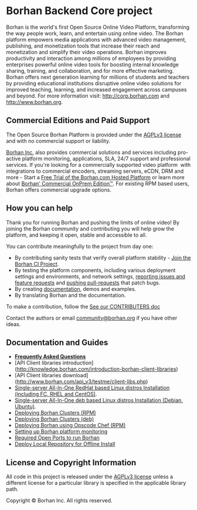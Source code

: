 # Borhan Backend Core project
Borhan is the world's first Open Source Online Video Platform, transforming the way people work,
learn, and entertain using online video.
The Borhan platform empowers media applications with advanced video management, publishing,
and monetization tools that increase their reach and monetization and simplify their video operations.
Borhan improves productivity and interaction among millions of employees by providing enterprises
powerful online video tools for boosting internal knowledge sharing, training, and collaboration,
and for more effective marketing. Borhan offers next generation learning for millions of students and
teachers by providing educational institutions disruptive online video solutions for improved teaching,
learning, and increased engagement across campuses and beyond.
For more information visit: http://corp.borhan.com and http://www.borhan.org.

## Commercial Editions and Paid Support

The Open Source Borhan Platform is provided under the [AGPLv3 license](http://www.gnu.org/licenses/agpl-3.0.html) and with no
commercial support or liability.  

[Borhan Inc.](http://corp.borhan.com) also provides commercial solutions and services including pro-active platform monitoring,
applications, SLA, 24/7 support and professional services. If you're looking for a commercially supported video platform  with
integrations to commercial encoders, streaming servers, eCDN, DRM and more - Start a [Free Trial of the Borhan.com Hosted
Platform](http://corp.borhan.com/free-trial) or learn more about [Borhan' Commercial OnPrem
Edition™](http://corp.borhan.com/Deployment-Options/Borhan-On-Prem-Edition). For existing RPM based users, Borhan offers
commercial upgrade options.

## How you can help
Thank you for running Borhan and pushing the limits of online video! By joining the Borhan community and contributing you will help grow the platform, and keeping it open, stable and accessible to all. 

You can contribute meaningfully to the project from day one:    

+ By contributing sanity tests that verify overall platform stability - [Join the Borhan CI Project](https://github.com/borhan/platform-continuous-integration).
+ By testing the platform components, including various deployment settings and environments, and network settings, [reporting issues and feature requests](https://github.com/borhan/platform-install-packages/issues) and [pushing pull-requests](https://help.github.com/articles/creating-a-pull-request) that patch bugs.
+ By creating [documentation](https://github.com/borhan/platform-install-packages/tree/master/doc), demos and examples.
+ By translating Borhan and the documentation.

To make a contribution, follow the [See our CONTRIBUTERS doc](https://github.com/borhan/platform-install-packages/blob/IX-9.19.0/doc/CONTRIBUTERS.md)

Contact the authors or email community@borhan.org if you have other ideas.

## Documentation and Guides

* [**Frequently Asked Questions**](https://github.com/borhan/platform-install-packages/blob/master/doc/borhan-packages-faq.md)
* [API Client libraries introduction] (http://knowledge.borhan.com/introduction-borhan-client-libraries)
* [API Client libraries download] (http://www.borhan.com/api_v3/testme/client-libs.php)
* [Single-server All-In-One RedHat based Linux distros Installation (including FC, RHEL and CentOS)](https://github.com/borhan/platform-install-packages/blob/master/doc/install-borhan-redhat-based.md).
* [Single-server All-In-One deb based Linux distros Installation (Debian, Ubuntu)](https://github.com/borhan/platform-install-packages/blob/master/doc/install-borhan-deb-based.md).
* [Deploying Borhan Clusters (RPM)](https://github.com/borhan/platform-install-packages/blob/master/doc/rpm-cluster-deployment-instructions.md)
* [Deploying Borhan Clusters (deb)](https://github.com/borhan/platform-install-packages/blob/master/doc/deb-cluster-deployment-instructions.md)
* [Deploying Borhan using Opscode Chef (RPM)](https://github.com/borhan/platform-install-packages/blob/master/doc/rpm-chef-cluster-deployment.md)
* [Setting up Borhan platform monitoring](https://github.com/borhan/platform-install-packages/blob/master/doc/platform-monitors.md)
* [Required Open Ports to run Borhan](https://github.com/borhan/platform-install-packages/blob/master/doc/borhan-required-ports.md)
* [Deploy Local Repository for Offline Install](https://github.com/borhan/platform-install-packages/blob/master/doc/deploy-local-rpm-repo-offline-install.md)



## License and Copyright Information
All code in this project is released under the [AGPLv3 license](http://www.gnu.org/licenses/agpl-3.0.html) unless a different license for a particular library is specified in the applicable library path. 

Copyright © Borhan Inc. All rights reserved.

